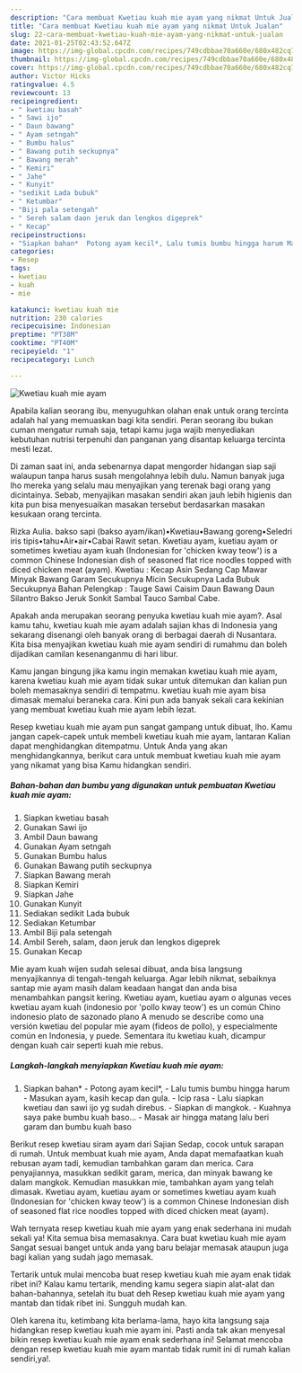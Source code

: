 ```yaml
---
description: "Cara membuat Kwetiau kuah mie ayam yang nikmat Untuk Jualan"
title: "Cara membuat Kwetiau kuah mie ayam yang nikmat Untuk Jualan"
slug: 22-cara-membuat-kwetiau-kuah-mie-ayam-yang-nikmat-untuk-jualan
date: 2021-01-25T02:43:52.647Z
image: https://img-global.cpcdn.com/recipes/749cdbbae70a660e/680x482cq70/kwetiau-kuah-mie-ayam-foto-resep-utama.jpg
thumbnail: https://img-global.cpcdn.com/recipes/749cdbbae70a660e/680x482cq70/kwetiau-kuah-mie-ayam-foto-resep-utama.jpg
cover: https://img-global.cpcdn.com/recipes/749cdbbae70a660e/680x482cq70/kwetiau-kuah-mie-ayam-foto-resep-utama.jpg
author: Victor Hicks
ratingvalue: 4.5
reviewcount: 13
recipeingredient:
- " kwetiau basah"
- " Sawi ijo"
- " Daun bawang"
- " Ayam setngah"
- " Bumbu halus"
- " Bawang putih seckupnya"
- " Bawang merah"
- " Kemiri"
- " Jahe"
- " Kunyit"
- "sedikit Lada bubuk"
- " Ketumbar"
- "Biji pala setengah"
- " Sereh salam daon jeruk dan lengkos digeprek"
- " Kecap"
recipeinstructions:
- "Siapkan bahan*  Potong ayam kecil*, Lalu tumis bumbu hingga harum Masukan ayam, kasih kecap dan gula. Icip rasa  Lalu siapkan kwetiau dan sawi ijo yg sudah direbus. Siapkan di mangkok. Kuahnya saya pake bumbu kuah baso... Masak air hingga matang lalu beri garam dan bumbu kuah baso"
categories:
- Resep
tags:
- kwetiau
- kuah
- mie

katakunci: kwetiau kuah mie 
nutrition: 230 calories
recipecuisine: Indonesian
preptime: "PT38M"
cooktime: "PT40M"
recipeyield: "1"
recipecategory: Lunch

---
```



![Kwetiau kuah mie ayam](https://img-global.cpcdn.com/recipes/749cdbbae70a660e/680x482cq70/kwetiau-kuah-mie-ayam-foto-resep-utama.jpg)

Apabila kalian seorang ibu, menyuguhkan olahan enak untuk orang tercinta adalah hal yang memuaskan bagi kita sendiri. Peran seorang ibu bukan cuman mengatur rumah saja, tetapi kamu juga wajib menyediakan kebutuhan nutrisi terpenuhi dan panganan yang disantap keluarga tercinta mesti lezat.

Di zaman  saat ini, anda sebenarnya dapat mengorder hidangan siap saji walaupun tanpa harus susah mengolahnya lebih dulu. Namun banyak juga lho mereka yang selalu mau menyajikan yang terenak bagi orang yang dicintainya. Sebab, menyajikan masakan sendiri akan jauh lebih higienis dan kita pun bisa menyesuaikan masakan tersebut berdasarkan masakan kesukaan orang tercinta. 

Rizka Aulia. bakso sapi (bakso ayam/ikan)•Kwetiau•Bawang goreng•Seledri iris tipis•tahu•Air•air•Cabai Rawit setan. Kwetiau ayam, kuetiau ayam or sometimes kwetiau ayam kuah (Indonesian for &#39;chicken kway teow&#39;) is a common Chinese Indonesian dish of seasoned flat rice noodles topped with diced chicken meat (ayam). Kwetiau : Kecap Asin Sedang Cap Mawar Minyak Bawang Garam Secukupnya Micin Secukupnya Lada Bubuk Secukupnya Bahan Pelengkap : Tauge Sawi Caisim Daun Bawang Daun Silantro Bakso Jeruk Sonkit Sambal Tauco Sambal Cabe.

Apakah anda merupakan seorang penyuka kwetiau kuah mie ayam?. Asal kamu tahu, kwetiau kuah mie ayam adalah sajian khas di Indonesia yang sekarang disenangi oleh banyak orang di berbagai daerah di Nusantara. Kita bisa menyajikan kwetiau kuah mie ayam sendiri di rumahmu dan boleh dijadikan camilan kesenanganmu di hari libur.

Kamu jangan bingung jika kamu ingin memakan kwetiau kuah mie ayam, karena kwetiau kuah mie ayam tidak sukar untuk ditemukan dan kalian pun boleh memasaknya sendiri di tempatmu. kwetiau kuah mie ayam bisa dimasak memalui beraneka cara. Kini pun ada banyak sekali cara kekinian yang membuat kwetiau kuah mie ayam lebih lezat.

Resep kwetiau kuah mie ayam pun sangat gampang untuk dibuat, lho. Kamu jangan capek-capek untuk membeli kwetiau kuah mie ayam, lantaran Kalian dapat menghidangkan ditempatmu. Untuk Anda yang akan menghidangkannya, berikut cara untuk membuat kwetiau kuah mie ayam yang nikamat yang bisa Kamu hidangkan sendiri.

<!--inarticleads1-->

##### Bahan-bahan dan bumbu yang digunakan untuk pembuatan Kwetiau kuah mie ayam:

1. Siapkan  kwetiau basah
1. Gunakan  Sawi ijo
1. Ambil  Daun bawang
1. Gunakan  Ayam setngah
1. Gunakan  Bumbu halus
1. Gunakan  Bawang putih seckupnya
1. Siapkan  Bawang merah
1. Siapkan  Kemiri
1. Siapkan  Jahe
1. Gunakan  Kunyit
1. Sediakan sedikit Lada bubuk
1. Sediakan  Ketumbar
1. Ambil Biji pala setengah
1. Ambil  Sereh, salam, daon jeruk dan lengkos digeprek
1. Gunakan  Kecap


Mie ayam kuah wijen sudah selesai dibuat, anda bisa langsung menyajikannya di tengah-tengah keluarga. Agar lebih nikmat, sebaiknya santap mie ayam masih dalam keadaan hangat dan anda bisa menambahkan pangsit kering. Kwetiau ayam, kuetiau ayam o algunas veces kwetiau ayam kuah (indonesio por &#39;pollo kway teow&#39;) es un común Chino indonesio plato de sazonado plano A menudo se describe como una versión kwetiau del popular mie ayam (fideos de pollo), y especialmente común en Indonesia, y puede. Sementara itu kwetiau kuah, dicampur dengan kuah cair seperti kuah mie rebus. 

<!--inarticleads2-->

##### Langkah-langkah menyiapkan Kwetiau kuah mie ayam:

1. Siapkan bahan*  - Potong ayam kecil*, - Lalu tumis bumbu hingga harum - Masukan ayam, kasih kecap dan gula. - Icip rasa  - Lalu siapkan kwetiau dan sawi ijo yg sudah direbus. - Siapkan di mangkok. - Kuahnya saya pake bumbu kuah baso... - Masak air hingga matang lalu beri garam dan bumbu kuah baso


Berikut resep kwetiau siram ayam dari Sajian Sedap, cocok untuk sarapan di rumah. Untuk membuat kuah mie ayam, Anda dapat memafaatkan kuah rebusan ayam tadi, kemudian tambahkan garam dan merica. Cara penyajiannya, masukkan sedikit garam, merica, dan minyak bawang ke dalam mangkok. Kemudian masukkan mie, tambahkan ayam yang telah dimasak. Kwetiau ayam, kuetiau ayam or sometimes kwetiau ayam kuah (Indonesian for &#39;chicken kway teow&#39;) is a common Chinese Indonesian dish of seasoned flat rice noodles topped with diced chicken meat (ayam). 

Wah ternyata resep kwetiau kuah mie ayam yang enak sederhana ini mudah sekali ya! Kita semua bisa memasaknya. Cara buat kwetiau kuah mie ayam Sangat sesuai banget untuk anda yang baru belajar memasak ataupun juga bagi kalian yang sudah jago memasak.

Tertarik untuk mulai mencoba buat resep kwetiau kuah mie ayam enak tidak ribet ini? Kalau kamu tertarik, mending kamu segera siapin alat-alat dan bahan-bahannya, setelah itu buat deh Resep kwetiau kuah mie ayam yang mantab dan tidak ribet ini. Sungguh mudah kan. 

Oleh karena itu, ketimbang kita berlama-lama, hayo kita langsung saja hidangkan resep kwetiau kuah mie ayam ini. Pasti anda tak akan menyesal bikin resep kwetiau kuah mie ayam enak sederhana ini! Selamat mencoba dengan resep kwetiau kuah mie ayam mantab tidak rumit ini di rumah kalian sendiri,ya!.

